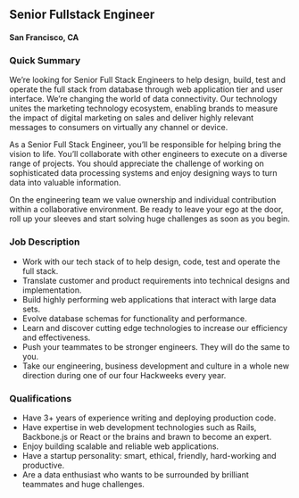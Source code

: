 ## Senior Fullstack Engineer
#### San Francisco, CA

### Quick Summary
We’re looking for Senior Full Stack Engineers to help design, build, test and operate the full stack from database through web application tier and user interface. We’re changing the world of data connectivity. Our technology unites the marketing technology ecosystem, enabling brands to measure the impact of digital marketing on sales and deliver highly relevant messages to consumers on virtually any channel or device.

As a Senior Full Stack Engineer, you’ll be responsible for helping bring the vision to life. You’ll collaborate with other engineers to execute on a diverse range of projects. You should appreciate the challenge of working on sophisticated data processing systems and enjoy designing ways to turn data into valuable information.

On the engineering team we value ownership and individual contribution within a collaborative environment. Be ready to leave your ego at the door, roll up your sleeves and start solving huge challenges as soon as you begin.


### Job Description
+	Work with our tech stack of to help design, code, test and operate the full stack.
+	Translate customer and product requirements into technical designs and implementation.
+	Build highly performing web applications that interact with large data sets.
+	Evolve database schemas for functionality and performance.
+	Learn and discover cutting edge technologies to increase our efficiency and effectiveness.
+	Push your teammates to be stronger engineers. They will do the same to you.
+	Take our engineering, business development and culture in a whole new direction during one of our four Hackweeks every year.

### Qualifications
+	Have 3+ years of experience writing and deploying production code.
+	Have expertise in web development technologies such as Rails, Backbone.js or React or the brains and brawn to become an expert.
+	Enjoy building scalable and reliable web applications.
+	Have a startup personality: smart, ethical, friendly, hard-working and productive.
+	Are a data enthusiast who wants to be surrounded by brilliant teammates and huge challenges.
